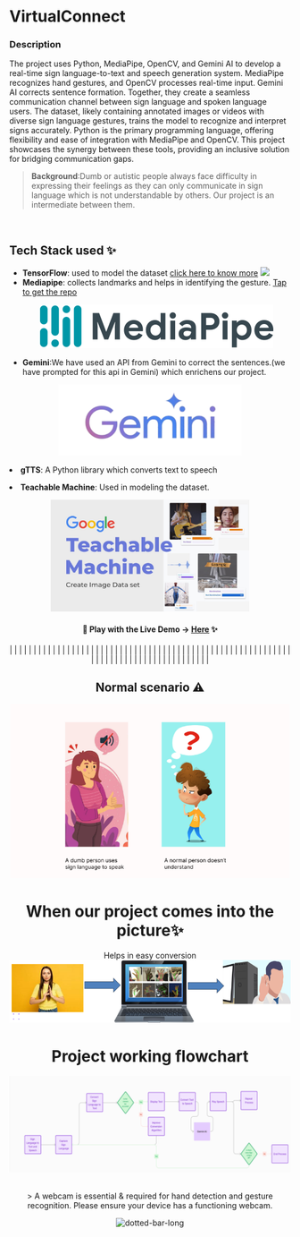 
<h1>VirtualConnect</h1>
<h3>Description </h3>

The project uses Python, MediaPipe, OpenCV, and Gemini AI to develop a real-time sign language-to-text and speech generation system. MediaPipe recognizes hand gestures, and OpenCV processes real-time input. Gemini AI corrects sentence formation. Together, they create a seamless communication channel between sign language and spoken language users. The dataset, likely containing annotated images or videos with diverse sign language gestures, trains the model to recognize and interpret signs accurately. Python is the primary programming language, offering flexibility and ease of integration with MediaPipe and OpenCV. This project showcases the synergy between these tools, providing an inclusive solution for bridging communication gaps.
> **Background**:Dumb or autistic people always face difficulty in expressing their feelings as they can only communicate in sign language which is not understandable by others. Our project is an intermediate between them. 

<br/> 

## Tech Stack used ✨
- **TensorFlow**: used to model the dataset [click here to know more](https://www.tensorflow.org) <img src="https://github.com/google/mediapipe/assets/48355572/5205ea50-174c-4bb3-b2e9-b4564ad1a9c7" height="35.5px">
- **Mediapipe**: collects landmarks and helps in identifying the gesture. [Tap to get the repo](https://github.com/googlesamples/mediapipe)
  <p align="center"><img src="VirtualConnect%208b1efe88061b4234946400cc0b8beed5/VirtualConnect_c5ea835e103249a3a7bf94e229d80a04Untitled_1.png" ></p>
- **Gemini**:We have used an API from Gemini to correct the sentences.(we have prompted for this api in Gemini) which enrichens our project.
 <p align="center"> <img src="VirtualConnect%208b1efe88061b4234946400cc0b8beed5/VirtualConnect_c5ea835e103249a3a7bf94e229d80a04Untitled_2.png" ></p>
<li><b>gTTS</b>: A Python library which converts text to speech</li> 
<p align="center"><li> <b>Teachable Machine</b>: Used in modeling the dataset.<p align="center">  <center><img src="VirtualConnect%208b1efe88061b4234946400cc0b8beed5/VirtualConnect_c5ea835e103249a3a7bf94e229d80a04Untitled_4.png" alt="f"  height="200px"/><p/>
 
  

#### 🔸 Play with the Live Demo → [**Here**](https://atm-playground.netlify.app) ✨
|
|
|
|
|
|
|
|
|
|
|
|
|
|
|
|
|
|
|
|
|
|
|
|
|
|
|
|
|
|
|
|
|
|
|
|
|
|
|
|
|
|
|
|
|
|
|
|
|
|
|
|
|
|
|
|
|
|
|
|
|
|
|
|
|
|
|
|
|
|
|
|
|
|
|
|
|
|
|
|
|
|
|
|


## Normal scenario ⚠️
<p align="center"><img src="VirtualConnect%208b1efe88061b4234946400cc0b8beed5/VirtualConnect_c5ea835e103249a3a7bf94e229d80a04Untitled_5.png" alt="f" margin="100000000px" width="500"/></p>

 



<h1><b>When our project comes into the picture✨</b></h1>   

Helps in easy conversion
![Untitled](VirtualConnect%208b1efe88061b4234946400cc0b8beed5/Untitled.png)

# Project working flowchart

![Untitled](VirtualConnect%208b1efe88061b4234946400cc0b8beed5/Untitled%201.png)

<br/>
>  A webcam is essential & required for hand detection and gesture recognition. Please ensure your device has a functioning webcam.

<br/>

![dotted-bar-long](https://user-images.githubusercontent.com/48355572/263612162-32246a50-238b-48d7-aa6d-f1562b04ce3a.png)

<br/>

  





</ul>
